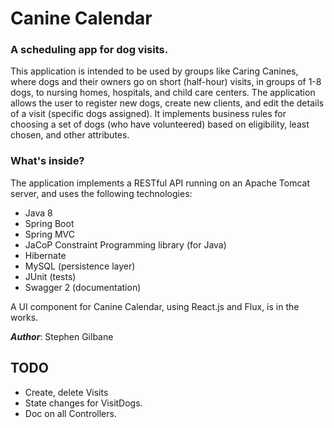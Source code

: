# Canine Calendar

### A scheduling app for dog visits.

This application is intended to be used by groups like Caring Canines, where dogs
and their owners go on short (half-hour) visits, in groups of 1-8 dogs, to nursing homes, hospitals, and child care centers.
The application allows the user to register new dogs, create new clients, and edit the details of a visit (specific dogs
assigned).  It implements business rules for choosing a set of dogs (who have volunteered) based on eligibility,
least chosen, and other attributes.

### What's inside?

The application implements a RESTful API running on an Apache Tomcat server, and uses the following technologies:

* Java 8
* Spring Boot
* Spring MVC
* JaCoP Constraint Programming library (for Java)
* Hibernate
* MySQL (persistence layer)
* JUnit (tests)
* Swagger 2 (documentation)

A UI component for Canine Calendar, using React.js and Flux, is in the works.

***Author***: Stephen Gilbane

## TODO ##
* Create, delete Visits
* State changes for VisitDogs.
* Doc on all Controllers.
